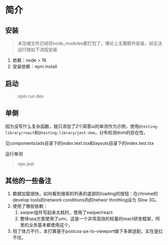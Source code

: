 # 简介

## 安装

> 本压缩文件已经将node_modules都打包了，理论上无需额外安装，如无法运行按如下流程安装

1. 依赖：node > 16
1. 安装依赖：npm install

## 启动

> npm run dev

## 单侧

因为没写什么复杂函数，就只添加了2个简答ui的单测作为示例，使用`@testing-library/react`和`@testing-library/jest-dom`，分布检测dom的存在性。

见components/ads目录下的index.text.tsx和layouts目录下的index.test.tsx

运行单测

> npx jest

## 其他的一些备注

1. 数据加载很快，如何看到搜索的列表的底部的loading的按钮：在chrome的develop tools的network conditions内的networ throttling设为 Slow 3G。
2. 使用了哪些依赖：
    1. swiper组件写起来太耗时，使用了swiper/react
    1. 整体spa方案使用了umi，这是一个非常高效的轻量的react研发框架，阿里的业务基本都使用这个。
3. 阳了体力不行，本打算基于postcss-px-to-viewport做下多屏适配，实在是扛不住。